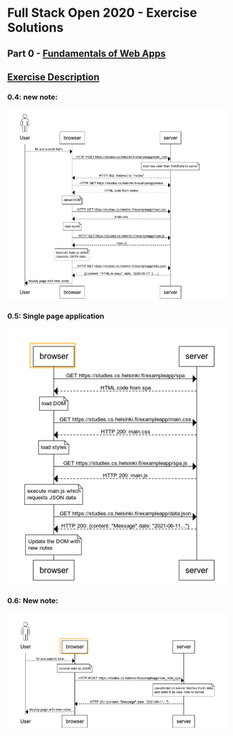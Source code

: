 # Full Stack Open 2020 - Exercise Solutions

## Part 0 - [Fundamentals of Web Apps](https://fullstackopen.com/en/part0)

## [Exercise Description](https://fullstackopen.com/en/part0/fundamentals_of_web_apps#exercises-0-1-0-6)

### 0.4: new note:

![new_note](./exercise0.4.png)

### 0.5: Single page application

![get_single_page_app](./exercise0.5.png)

### 0.6: New note:

![single_page_app_new_note](./exercise0.6.png)

